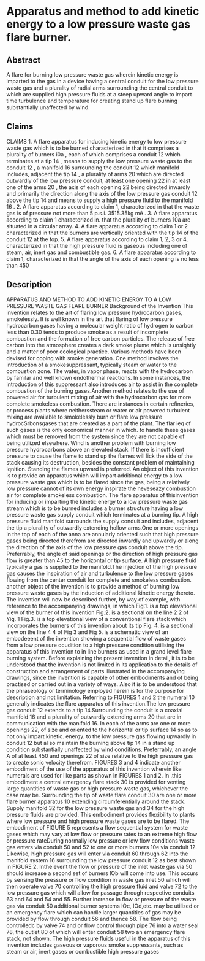 # Apparatus and method to add kinetic energy to a low pressure waste gas flare burner.

## Abstract
A flare for burning low pressure waste gas wherein kinetic energy is imparted to the gas in a device having a central conduit for the low pressure waste gas and a plurality of radial arms surrounding the central conduit to which are supplied high pressure fluids at a steep upward angle to impart time turbulence and temperature for creating stand up flare burning substantially unaffected by wind.

## Claims
CLAIMS 1. A flare apparatus for inducing kinetic energy to low pressure waste gas which is to be burned characterized in that it comprises a plurality of burners i0a , each of which comprises a conduit 12 which terminates at a tip 14 , means to supply the low pressure waste gas to the conduit 12 , a manifold 16 surrounding the conduit 12 which manifold includes, adjacent the tip 14 , a plurality of arms 20 which are directed outwardly of the low pressure conduit, at least one opening 22 in at least one of the arms 20 , the axis of each opening 22 being directed inwardly and primarily the direction along the axis of the low pressure gas conduit 12 above the tip 14 and means to supply a high pressure fluid to the manifold 16 . 2. A flare apparatus according to claim 1, characterized in that the waste gas is of pressure not more than 5 p.s.i. 3515.35kg mê . 3. A flare apparatus according to claim 1 characterized in. that the plurality of burners 10a are situated in a circular array. 4. A flare apparatus according to claim 1 or 2 characterized in that the burners are vertically oriented with the tip 14 of the conduit 12 at the top. 5. A flare apparatus according to claim 1, 2, 3 or 4, characterized in that the high pressure fluid is gaseous including one of steam, air, inert gas and combustible gas. 6. A flare apparatus according to claim 1, characterized in that the angle of the axis of each opening is no less than 450

## Description
APPARATUS AND METHOD TO ADD KINETIC ENERGY TO A LOW PRESSURE WASTE GAS FLARE BURNER Background of the Invention This invention relates to the art of flaring low pressure hydrocarbon gases, smokelessly. It is well known in the art that flaring of low pressure hydrocarbon gases having a molecular weight ratio of hydrogen to carbon less than 0.30 tends to produce smoke as a result of incomplete combustion and the formation of free carbon particles. The release of free carbon into the atmosphere creates a dark smoke plume which is unsiqhtly and a matter of poor ecological practice. Various methods have been devised for coping with smoke generation. One method involves the introduction of a smokesuppressant, typically steam or water to the combustion zone. The water, in vapor phase, reacts with the hydrocarbon by familar and well known endothermal reactions. In some instances, the introduction of this suppressant also introduces air to assist in the complete combustion of the burning gases.Another method relates to the use of powered air for turbulent mixing of air with the hydrocarbon qas for more complete smokeless combustion. There are instances in certain refineries, or process plants where neitherssteam or water or air powered turbulent mixing are available to smokelessly burn or flare low pressure hydrocSrbonsgases that are created as a part of the plant. The flar ieq of such gases is the only economical manner in which. to handle these gases which must be removed from the system since they are not capable of being utilized elsewhere. Wind is another problem with burning low pressure hydrocarbons above an elevated stack. If there is insufficient pressure to cause the flame to stand up the flames will lick the side of the stack causing its destruction, besides the constant problem of maintaining iqnition. Standing the flames upward is preferred. An object of this invention is to provide an apparatus which will impart additional energy to a low pressure waste gas which is to be flared since the gas, being a relatively low pressure cannot of its own energy inspirate the neveseazy combustion air for complete smokeless combustion. The flare apparatus of thisinvention for inducing or imparting the kinetic energy to a low pressure waste gas stream which is to be burned includes a burner structure having a low pressure waste gas supply conduit which terminates at a burning tip. A high pressure fluid manifold surrounds the supply conduit and includes, adjacent the tip a plurality of outwardly extending hollow arms.One or more openings in the top of each of the anna are annularly oriented such that high pressure gases being directed therefrom are directed inwardly and upwardly or along the direction of the axis of the low pressure gas conduit above the tip. Preferrably, the angle of said openings or the direction of high pressure gas flow is greater than 45 to the horizontal or tip surface. A high pressure fluid typically a gas is supplied to the manifold.The injection of the high pressure gas causes the inspiration of air and turbulence to the low pressure gases flowing from the center conduit for complete and smokeless combustion. another object of the invention is to provide a method of burning low pressure waste gases by the induction of additional kinetic energy thereto. The invention will now be described further, by way of example, with reference to the accompanying drawings, in which Fig.1. is a top elevational view of the burner of this invention Fig.2. is a sectional on the line 2 2 of Yig. 1 Fig.3. is a top elevational view of a conventional flare stack which incorporates the burners of this invention about its tip Fig. 4. is a sectional view on the line 4 4 of Fig 3 and Fig 5. is a schematic view of an embodeeent of the invention showing a sequential flow of waste gases from a low pressure ocudition to a high pressure condition utilising the apparatus of this invention to in line burners as used in a grand level flare burning system. Before explaining the present invention in detail, it is to be understood that the invention is not limited in its application to the details of construction and arrangement of parts illustrated in the accompanying drawings, since the invention is capable of other embodiments and of being practised or carried out in a variety of ways. Also it is to be understood that the phraseology or terminology employed herein is for the purpose for description and not limitation. Referring to FIGURES 1 and 2 the numeral 10 generally indicates the flare apparatus of this invention.The low pressure gas conduit 12 extends to a tip 14.Surrounding the conduit is a coaxial manifold 16 and a plurality of outwardly extending arms 20 that are in communication with the manifold 16. In each of the arms are one or more openings 22, of size and oriented to the horizontal or tip surface 14 so as to not only impart kinetic. energy. to the low pressure gas flowing upwardly in conduit 12 but al so maintain the burning above tip 14 in a stand up condition substantially unaffected by wind conditions. Preferrably, an angle A of at least 450 and openings 22 of size relative to the high pressure gas to create sonic velocity therefrom. FIGURES 3 and 4 indicate another embodiment of the use of the apparatus of this invention wherein like numerals are used for like parts as shown in FIGURES 1 and 2. In .this embodiment a central emergency flare stack 30 is provided for venting large quantities of waste gas or high pressure waste gas, whichever the case may be. Surrounding the tip of waste flare conduit 30 are one or more flare burner apparatus 10 extending circumferentially around the stack. Supply manifold 32 for the low pressure waste gas and 34 for the high pressure fluids are provided. This embodiment provides flexibility to plants where low pressure and high pressure waste gases are to be flared. The embodiment of FIGURE 5 represents a flow sequential system for waste gases which may vary at low flow or pressure rates to an extreme high flow or pressure rateDuring normally low pressure or low flow conditions waste gas enters via conduit 50 and 52 to one or more burners 10e via conduit 12. Likewise, high pressure gas will enter via conduit 60 through 62 into the manifold system 16 surrounding the low pressure conduit 12 as best shown in FIGURE 2. Inthe event the flow or pressure of the inlet waste gas via 50 should increase a second set of burners lOb will come into use. This occurs by sensing the pressure or flow condition in waste gas inlet 50 which will then operate valve 70 controlling the high pressure fluid and valve 72 to the low pressure gas which will allow for passage through respective conduits 63 and 64 and 54 and 55. Further increase in flow or pressure of the waste gas via conduit 50 additional burner systems lOc, IOd,etc. may be utilized or an emergency flare which can handle larger quantities of gas may be provided by flow through conduit 56 and thence 58. The flow being controlledc by valve 74 and or flow control through pipe 76 into a water seal 78, the outlet 80 of which will enter conduit 58 two an emergency flare stack, not shown. The high pressure fluids useful in the apparatus of this invention includes gaseous or vaporous smoke suppressants, such as steam or air, inert gases or combustible high pressure gases